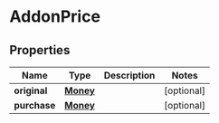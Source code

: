 

# AddonPrice


## Properties

Name | Type | Description | Notes
------------ | ------------- | ------------- | -------------
**original** | [**Money**](Money.md) |  |  [optional]
**purchase** | [**Money**](Money.md) |  |  [optional]



